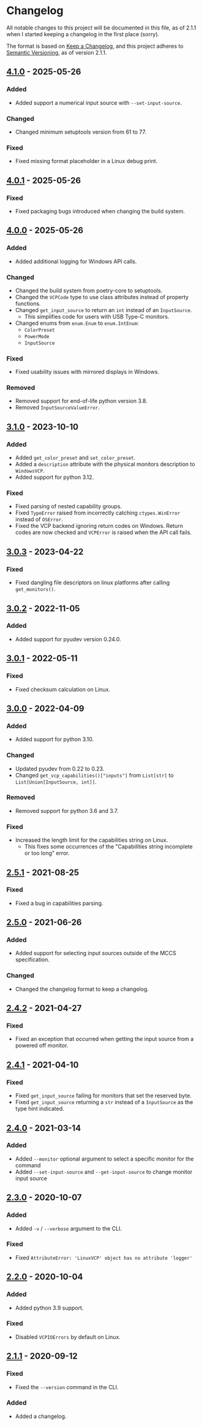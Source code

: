# Changelog
All notable changes to this project will be documented in this file, as of
2.1.1 when I started keeping a changelog in the first place (sorry).

The format is based on [Keep a Changelog](https://keepachangelog.com/en/1.0.0/),
and this project adheres to [Semantic Versioning](https://semver.org/spec/v2.0.0.html),
as of version 2.1.1.

## [4.1.0] - 2025-05-26
### Added
- Added support a numerical input source with `--set-input-source`.

### Changed
- Changed minimum setuptools version from 61 to 77.

### Fixed
- Fixed missing format placeholder in a Linux debug print.

## [4.0.1] - 2025-05-26
### Fixed
- Fixed packaging bugs introduced when changing the build system.

## [4.0.0] - 2025-05-26
### Added
- Added additional logging for Windows API calls.

### Changed
- Changed the build system from poetry-core to setuptools.
- Changed the `VCPCode` type to use class attributes instead of property functions.
- Changed `get_input_source` to return an `int` instead of an `InputSource`.
  - This simplifies code for users with USB Type-C monitors.
- Changed enums from `enum.Enum` to `enum.IntEnum`:
  - `ColorPreset`
  - `PowerMode`
  - `InputSource`

### Fixed
- Fixed usability issues with mirrored displays in Windows.

### Removed
- Removed support for end-of-life python version 3.8.
- Removed `InputSourceValueError`.

## [3.1.0] - 2023-10-10
### Added
- Added `get_color_preset` and `set_color_preset`.
- Added a `description` attribute with the physical monitors description to `WindowsVCP`.
- Added support for python 3.12.

### Fixed
- Fixed parsing of nested capability groups.
- Fixed `TypeError` raised from incorrectly catching `ctypes.WinError` instead of `OSError`.
- Fixed the VCP backend ignoring return codes on Windows.
  Return codes are now checked and `VCPError` is raised when the API call fails.

## [3.0.3] - 2023-04-22
### Fixed
- Fixed dangling file descriptors on linux platforms after calling `get_monitors()`.

## [3.0.2] - 2022-11-05
### Added
- Added support for pyudev version 0.24.0.

## [3.0.1] - 2022-05-11
### Fixed
- Fixed checksum calculation on Linux.

## [3.0.0] - 2022-04-09
### Added
- Added support for python 3.10.

### Changed
- Updated pyudev from 0.22 to 0.23.
- Changed `get_vcp_capabilities()["inputs"]` from `List[str]` to `List[Union[InputSource, int]]`.

### Removed
- Removed support for python 3.6 and 3.7.

### Fixed
- Increased the length limit for the capabilities string on Linux.
  - This fixes some occurrences of the "Capabilities string incomplete or too long" error.

## [2.5.1] - 2021-08-25
### Fixed
- Fixed a bug in capabilities parsing.

## [2.5.0] - 2021-06-26
### Added
- Added support for selecting input sources outside of the MCCS specification.

### Changed
- Changed the changelog format to keep a changelog.

## [2.4.2] - 2021-04-27
### Fixed
- Fixed an exception that occurred when getting the input source from a
  powered off monitor.

## [2.4.1] - 2021-04-10
### Fixed
- Fixed `get_input_source` failing for monitors that set the reserved byte.
- Fixed `get_input_source` returning a `str` instead of a `InputSource` as
  the type hint indicated.

## [2.4.0] - 2021-03-14
### Added
- Added `--monitor` optional argument to select a specific monitor for the command
- Added `--set-input-source` and `--get-input-source` to change monitor input source

## [2.3.0] - 2020-10-07
### Added
- Added `-v` / `--verbose` argument to the CLI.

### Fixed
- Fixed `AttributeError: 'LinuxVCP' object has no attribute 'logger'`

## [2.2.0] - 2020-10-04
### Added
- Added python 3.9 support.

### Fixed
- Disabled `VCPIOErrors` by default on Linux.

## [2.1.1] - 2020-09-12
### Fixed
- Fixed the `--version` command in the CLI.

### Added
- Added a changelog.


[Unreleased]: https://github.com/newAM/monitorcontrol/compare/4.1.0...HEAD
[4.1.0]: https://github.com/newAM/monitorcontrol/compare/4.0.1...4.1.0
[4.0.1]: https://github.com/newAM/monitorcontrol/compare/4.0.0...4.0.1
[4.0.0]: https://github.com/newAM/monitorcontrol/compare/3.1.0...4.0.0
[3.1.0]: https://github.com/newAM/monitorcontrol/compare/3.0.3...3.1.0
[3.0.3]: https://github.com/newAM/monitorcontrol/compare/3.0.2...3.0.3
[3.0.2]: https://github.com/newAM/monitorcontrol/compare/3.0.1...3.0.2
[3.0.1]: https://github.com/newAM/monitorcontrol/compare/3.0.0...3.0.1
[3.0.0]: https://github.com/newAM/monitorcontrol/compare/2.5.1...3.0.0
[2.5.1]: https://github.com/newAM/monitorcontrol/compare/2.5.0...2.5.1
[2.5.0]: https://github.com/newAM/monitorcontrol/compare/2.4.2...2.5.0
[2.4.2]: https://github.com/newAM/monitorcontrol/compare/2.4.1...2.4.2
[2.4.1]: https://github.com/newAM/monitorcontrol/compare/2.4.0...2.4.1
[2.4.0]: https://github.com/newAM/monitorcontrol/compare/2.3.0...2.4.0
[2.3.0]: https://github.com/newAM/monitorcontrol/compare/2.2.0...2.3.0
[2.2.0]: https://github.com/newAM/monitorcontrol/compare/2.1.1...2.2.0
[2.1.1]: https://github.com/newAM/monitorcontrol/releases/tag/2.1.1
